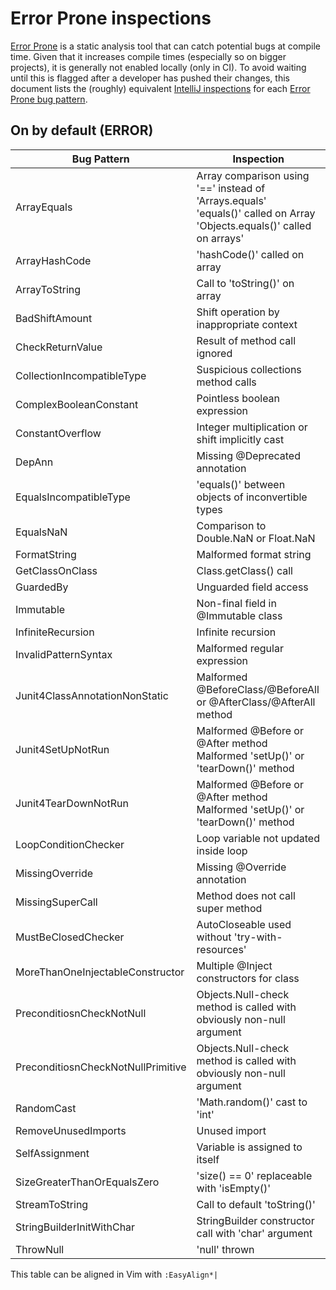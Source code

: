 # Error Prone inspections

[Error Prone](http://errorprone.info/) is a static analysis tool that can catch
potential bugs at compile time.
Given that it increases compile times (especially so on bigger projects), it is
generally not enabled locally (only in CI).
To avoid waiting until this is flagged after a developer has pushed their
changes, this document lists the (roughly) equivalent [IntelliJ inspections](https://www.jetbrains.com/help/idea/code-inspection.html)
for each [Error Prone bug pattern](http://errorprone.info/bugpatterns).

## On by default (ERROR)

| Bug Pattern                        | Inspection                                                                                                                   |
| ---                                | ---                                                                                                                          |
| ArrayEquals                        | Array comparison using '==' instead of 'Arrays.equals'<br>'equals()' called on Array<br>'Objects.equals()' called on arrays' |
| ArrayHashCode                      | 'hashCode()' called on array                                                                                                 |
| ArrayToString                      | Call to 'toString()' on array                                                                                                |
| BadShiftAmount                     | Shift operation by inappropriate context                                                                                     |
| CheckReturnValue                   | Result of method call ignored                                                                                                |
| CollectionIncompatibleType         | Suspicious collections method calls                                                                                          |
| ComplexBooleanConstant             | Pointless boolean expression                                                                                                 |
| ConstantOverflow                   | Integer multiplication or shift implicitly cast                                                                              |
| DepAnn                             | Missing @Deprecated annotation                                                                                               |
| EqualsIncompatibleType             | 'equals()' between objects of inconvertible types                                                                            |
| EqualsNaN                          | Comparison to Double.NaN or Float.NaN                                                                                        |
| FormatString                       | Malformed format string                                                                                                      |
| GetClassOnClass                    | Class.getClass() call                                                                                                        |
| GuardedBy                          | Unguarded field access                                                                                                       |
| Immutable                          | Non-final field in @Immutable class                                                                                          |
| InfiniteRecursion                  | Infinite recursion                                                                                                           |
| InvalidPatternSyntax               | Malformed regular expression                                                                                                 |
| Junit4ClassAnnotationNonStatic     | Malformed @BeforeClass/@BeforeAll or @AfterClass/@AfterAll method                                                            |
| Junit4SetUpNotRun                  | Malformed @Before or @After method<br>Malformed 'setUp()' or 'tearDown()' method                                             |
| Junit4TearDownNotRun               | Malformed @Before or @After method<br>Malformed 'setUp()' or 'tearDown()' method                                             |
| LoopConditionChecker               | Loop variable not updated inside loop                                                                                        |
| MissingOverride                    | Missing @Override annotation                                                                                                 |
| MissingSuperCall                   | Method does not call super method                                                                                            |
| MustBeClosedChecker                | AutoCloseable used without 'try-with-resources'                                                                              |
| MoreThanOneInjectableConstructor   | Multiple @Inject constructors for class                                                                                      |
| PreconditiosnCheckNotNull          | Objects.Null-check method is called with obviously non-null argument                                                         |
| PreconditiosnCheckNotNullPrimitive | Objects.Null-check method is called with obviously non-null argument                                                         |
| RandomCast                         | 'Math.random()' cast to 'int'                                                                                                |
| RemoveUnusedImports                | Unused import                                                                                                                |
| SelfAssignment                     | Variable is assigned to itself                                                                                               |
| SizeGreaterThanOrEqualsZero        | 'size() == 0' replaceable with 'isEmpty()'                                                                                   |
| StreamToString                     | Call to default 'toString()'                                                                                                 |
| StringBuilderInitWithChar          | StringBuilder constructor call with 'char' argument                                                                          |
| ThrowNull                          | 'null' thrown                                                                                                                |


This table can be aligned in Vim with `:EasyAlign*|`
